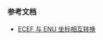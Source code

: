 ##

### 参考文档
- [ECEF 与 ENU 坐标相互转换](http://wiki.itwin365.cn/imodeljs/article/imodel-ecef-location.html#ecef-%E4%B8%8E-enu-%E5%9D%90%E6%A0%87%E7%9B%B8%E4%BA%92%E8%BD%AC%E6%8D%A2)
